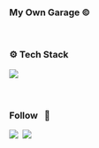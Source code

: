 <h3 align="left"> My Own Garage © </h3>
</br>

<h3 align="left"> ⚙️ Tech Stack </h3>
<p align="left">
   <img src="https://img.shields.io/badge/Java-red?style=flat-square&logo=Java&logoColor=white"/></a>&nbsp
</p>

<br/>

<h3 align="left"> Follow &nbsp 🤏 </h3>
   <a herf = "블로그 주소" terget="_blank"><img src="http://img src="https://img.shields.io/bagde/Tech&20Blog-EA4AAA?style=flat-square&logoVimeo&logoColor=white&link=https://블로그주소"/>&nbsp
   <a herf = "01001000.dltjdnjs@gmail.com" target="_blank"><img src="http://img.shields.io/badge/Gamil-d14836?style=flat-sqare&logo=Gmail&logoColor=white&link=01001000.dltjdnjs@gmail.com"/></a>
   </p>
   
